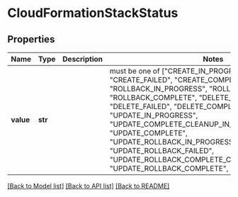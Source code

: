 # CloudFormationStackStatus


## Properties
Name | Type | Description | Notes
------------ | ------------- | ------------- | -------------
**value** | **str** |  |  must be one of ["CREATE_IN_PROGRESS", "CREATE_FAILED", "CREATE_COMPLETE", "ROLLBACK_IN_PROGRESS", "ROLLBACK_FAILED", "ROLLBACK_COMPLETE", "DELETE_IN_PROGRESS", "DELETE_FAILED", "DELETE_COMPLETE", "UPDATE_IN_PROGRESS", "UPDATE_COMPLETE_CLEANUP_IN_PROGRESS", "UPDATE_COMPLETE", "UPDATE_ROLLBACK_IN_PROGRESS", "UPDATE_ROLLBACK_FAILED", "UPDATE_ROLLBACK_COMPLETE_CLEANUP_IN_PROGRESS", "UPDATE_ROLLBACK_COMPLETE", ]

[[Back to Model list]](../README.md#documentation-for-models) [[Back to API list]](../README.md#documentation-for-api-endpoints) [[Back to README]](../README.md)


